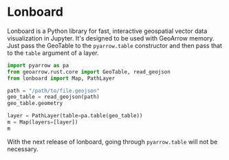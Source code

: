 # Lonboard

Lonboard is a Python library for fast, interactive geospatial vector data visualization in Jupyter. It's designed to be used with GeoArrow memory. Just pass the GeoTable to the `pyarrow.table` constructor and then pass that to the `table` argument of a layer.

```py
import pyarrow as pa
from geoarrow.rust.core import GeoTable, read_geojson
from lonboard import Map, PathLayer

path = "/path/to/file.geojson"
geo_table = read_geojson(path)
geo_table.geometry

layer = PathLayer(table=pa.table(geo_table))
m = Map(layers=[layer])
m
```

With the next release of lonboard, going through `pyarrow.table` will not be necessary.
